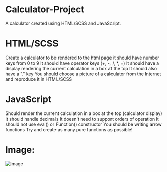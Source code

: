 # Calculator-Project
A calculator created using HTML/SCSS and JavaScript.

# HTML/SCSS
Create a calculator to be rendered to the html page
it should have number keys from 0 to 9
It should have operator keys (+, -, /, *, =)
It should have a display rendering the current calculation in a box at the top
It should also have a "." key
You should choose a picture of a calculator from the Internet and reproduce it in HTML/SCSS

# JavaScript
Should render the current calculation in a box at the top (calculator display)
It should handle decimals
It doesn't need to support orders of operation
It should not use eval() or Function() constructor
You should be writing arrow functions
Try and create as many pure functions as possible!

# Image:
![image](https://user-images.githubusercontent.com/79642065/197752278-3a672e00-5df2-48c6-96ac-2ddbc824aceb.png)
